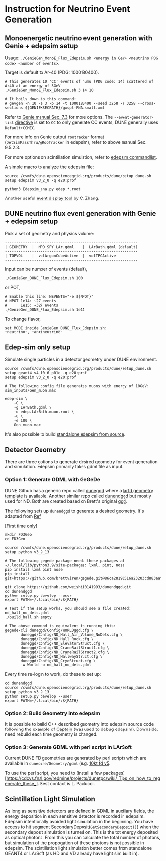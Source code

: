 # Instruction for Neutrino Event Generation

## Monoenergetic neutrino event generation with Genie + edepsim setup

Usage: ```./GenieGen_MonoE_Flux_Edepsim.sh <energy in GeV> <neutrino PDG code> <number of events>```.

Target is default to Ar-40 (PDG: 1000180400).

```
# This generates 10 'CC' events of numu (PDG code: 14) scattered of Ar40 at an energy of 3GeV
./GenieGen_MonoE_Flux_Edepsim.sh 3 14 10

# It boils down to this command:
# gevgen -n 10 -e 3 -p 14 -t 1000180400 --seed 3258 -r 3258 --cross-sections ${GENIEXSECPATH}/gxspl-FNALsmall.xml
```

Refer to [Genie manual Sec. 7.3](https://genie-docdb.pp.rl.ac.uk/DocDB/0000/000002/007/man.pdf) for more options. The ```--event-generator-list``` [directive](https://github.com/GENIE-MC/Generator/blob/master/config/EventGeneratorListAssembler.xml)  is set to ```CC``` to only generate CC events, DUNE generally uses ```Default+CCMEC```.

For more info on Genie output ```rootracker``` format (```DetSimPassThru/gRooTracker``` in edepsim), refer to above manual Sec. 9.5.2.3.

For more options on scintillation simulation, refer to [edepsim commandlist](https://github.com/ClarkMcGrew/edep-sim/blob/master/doc/edepsim-command.list#L3800).

A simple macro to analyze the edepsim file:
```
source /cvmfs/dune.opensciencegrid.org/products/dune/setup_dune.sh
setup edepsim v3_2_0 -q e20:prof

python3 Edepsim_ana.py edep.*.root
```

Another useful [event display tool](https://github.com/czczc/PyEdep/tree/main#description) by C. Zhang.

## DUNE neutrino flux event generation with Genie + edepsim setup

Pick a set of geometry and physics volume:
```
------------------------------------------------------------
| GEOMETRY  |  MPD_SPY_LAr.gdml    |  LArBath.gdml (default)
------------------------------------------------------------
| TOPVOL    |  volArgonCubeActive  |  volTPCActive
------------------------------------------------------------
```

Input can be number of events (default),
```
./GenieGen_DUNE_Flux_Edepsim.sh 100
```
or POT,
```
# Enable this line: NEVENTS="-e ${NPOT}"
# NPOT 1e14: ~27 events
#      1e15: ~327 events
./GenieGen_DUNE_Flux_Edepsim.sh 1e14
```

To change flavor,
```
set MODE inside GenieGen_DUNE_Flux_Edepsim.sh:
"neutrino", "antineutrino"
```

## Edep-sim only setup

Simulate single particles in a detector geometry under DUNE environment.

```
source /cvmfs/dune.opensciencegrid.org/products/dune/setup_dune.sh
setup geant4 v4_10_6_p01e -q e20:prof
setup edepsim v3_2_0 -q e20:prof

# The following config file generates muons with energy of 10GeV: sim_inputs/Gen_muon.mac

edep-sim \
    -C \
    -g LArBath.gdml \
    -o edep.LArBath.muon.root \
    -u \
    -e 100 \
    Gen_muon.mac
```

It's also possible to build [standalone edepsim from source](https://github.com/ClarkMcGrew/edep-sim#running-the-detector-simulation).

## Detector Geometry

There are three options to generate desired geometry for event generation and simulation. Edepsim primarily takes gdml file as input.

### Option 1: Generate GDML with GeGeDe

DUNE Github has a generic repo called [duneggd](https://github.com/DUNE/duneggd) where a [larfd geometry template](https://github.com/DUNE/duneggd/tree/master/python/duneggd/larfd) is available. Another similar repo called [dunendggd](https://github.com/DUNE/dunendggd) but mostly used for ND. Both are created based on Brett's original [ggd](https://github.com/brettviren/gegede/).

The following sets up ```dunendggd``` to generate a desired geometry. It's adapted from [Ref](https://github.com/DUNE/dunendggd/tree/master#setup).

[First time only]
```
mkdir FD3Geo
cd FD3Geo

source /cvmfs/dune.opensciencegrid.org/products/dune/setup_dune.sh
setup python v3_9_13

# The following gegede package needs these packages at ~/.local/lib/python3.9/site-packages: lxml, pint, nose
pip install lxml pint nose
pip install git+https://github.com/brettviren/gegede.git@86ca28190516a23203cd883aafb0548a61664ceb

git clone https://github.com/weishi10141993/dunendggd.git
cd dunendggd
python setup.py develop --user
export PATH=~/.local/bin/:${PATH}

# Test if the setup works, you should see a file created: nd_hall_no_dets.gdml
./build_hall.sh empty

# The above command is equivalent to running this:
gegede-cli duneggd/Config/WORLDggd.cfg \
	   duneggd/Config/ND_Hall_Air_Volume_NoDets.cfg \
	   duneggd/Config/ND_Hall_Rock.cfg \
	   duneggd/Config/ND_ElevatorStruct.cfg \
	   duneggd/Config/ND_CraneRailStruct1.cfg \
	   duneggd/Config/ND_CraneRailStruct2.cfg \
	   duneggd/Config/ND_HallwayStruct.cfg \
	   duneggd/Config/ND_CryoStruct.cfg \
	   -w World -o nd_hall_no_dets.gdml
```

Every time re-login to work, do these to set up:
```
cd dunendggd
source /cvmfs/dune.opensciencegrid.org/products/dune/setup_dune.sh
setup python v3_9_13
python setup.py develop --user
export PATH=~/.local/bin/:${PATH}
```

### Option 2: Build Geometry into edepsim

It is possible to build C++ described geometry into edepsim source code following the example of [Captain](https://github.com/ClarkMcGrew/edep-sim/tree/master/src/captain) (was used to debug edepsim). Downside: need rebuild each time geometry is changed.

### Option 3: Generate GDML with perl script in LArSoft

Current DUNE FD geometries are generated by perl scripts which are available in ```dunecore/Geometry/gdml``` (e.g. [10kt fd v5](https://github.com/DUNE/dunecore/blob/develop/dunecore/Geometry/gdml/generate_dune10kt_v5_refactored.pl).

To use the perl script, you need to (install a few packages)[https://cdcvs.fnal.gov/redmine/projects/dunetpc/wiki/_Tips_on_how_to_regenerate_these_]. Best contact is L. Paulucci.

## Scintillation Light Simulation

As long as sensitive detectors are defined in GDML in auxiliary fields, the energy deposition in each sensitive detector is recorded in edepsim. Edepsim intentionally avoided light simulation in the beginning. You have access to hit segment SecondaryDeposit(```GetSecondaryDeposit()```) when the secondary deposit simulation is turned on. This is the tot energy deposited as optical photons. From this you can calculate the total number of photons, but simulation of the propogation of these photons is not possible in edepsim. The scintillation light simulation better comes from standalone GEANT4 or LArSoft (as HD and VD already have light sim built in).
